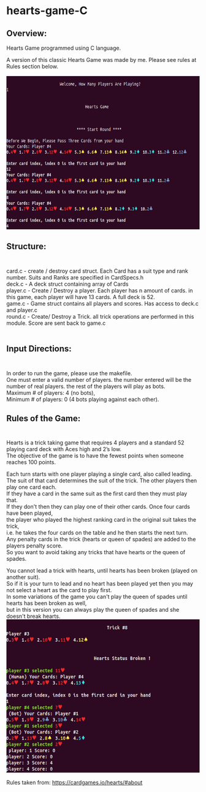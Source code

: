 # hearts-game-C

## Overview:

Hearts Game programmed using C language.

A version of this classic Hearts Game was made by me. Please see rules at Rules section below. <br><br>
<img src = "hearts1.png" width="600" height="400" >
## Structure:  <br> <br>

card.c - create / destroy card struct. Each Card has a suit type and rank number. Suits and Ranks are specified in CardSpecs.h<br>
deck.c - A deck struct containing array of Cards<br>
player.c - Create / Destroy a player. Each player has n amount of cards. in this game, each player will have 13 cards. A full deck is 52.<br>
game.c - Game struct contains all players and scores. Has access to deck.c and player.c<br>
round.c - Create/ Destroy a Trick. all trick operations are performed in this module. Score are sent back to game.c<br><br>

## Input Directions:<br><br>

In order to run the game, please use the makefile.<br>
One must enter a valid number of players. the number entered will be the number of real players. the rest of the players will play as bots.<br>
Maximum # of players: 4 (no bots),<br>
Minimum # of players: 0 (4 bots playing against each other).<br>

## Rules of the Game:<br><br>

Hearts is a trick taking game that requires 4 players and a standard 52 playing card deck with Aces high and 2’s low.<br>
The objective of the game is to have the fewest points when someone reaches 100 points.<br>

Each turn starts with one player playing a single card, also called leading.<br>
The suit of that card determines the suit of the trick. The other players then play one card each.<br>
If they have a card in the same suit as the first card then they must play that.<br>
If they don't then they can play one of their other cards. Once four cards have been played,<br>
the player who played the highest ranking card in the original suit takes the trick,<br>
i.e. he takes the four cards on the table and he then starts the next turn.<br>
Any penalty cards in the trick (hearts or queen of spades) are added to the players penalty score.<br>
So you want to avoid taking any tricks that have hearts or the queen of spades.<br>

You cannot lead a trick with hearts, until hearts has been broken (played on another suit).<br>
So if it is your turn to lead and no heart has been played yet then you may not select a heart as the card to play first.<br>
In some variations of the game you can't play the queen of spades until hearts has been broken as well,<br>
but in this version you can always play the queen of spades and she doesn't break hearts.<br>
<img src = "hearts2.png" width="600" height="400" >

Rules taken from: https://cardgames.io/hearts/#about 

